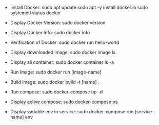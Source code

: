 - Install Docker:
sudo apt update
sudo apt -y install docker.io
sudo systemctl status docker

- Display Docker Version:
sudo docker version

- Display Docker Info:
sudo docker info

- Verification of Docker:
sudo docker run hello-world

- Display downloaded image:
sudo docker image ls

- Display all container:
sudo docker container ls -a

- Run Image:
sudo docker run [image-name]

- Build image: 
sudo docker build -t [name] .

- Run compose:
sudo docker-compose up -d

- Display active compose:
sudo docker-compose ps

- Display variable env in service:
sudo docker-compose run [service-name] env


